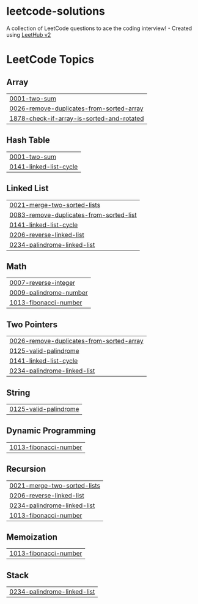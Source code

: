 # leetcode-solutions
A collection of LeetCode questions to ace the coding interview! - Created using [LeetHub v2](https://github.com/arunbhardwaj/LeetHub-2.0)

<!---LeetCode Topics Start-->
# LeetCode Topics
## Array
|  |
| ------- |
| [0001-two-sum](https://github.com/Adhhhithya/leetcode-solutions/tree/master/0001-two-sum) |
| [0026-remove-duplicates-from-sorted-array](https://github.com/Adhhhithya/leetcode-solutions/tree/master/0026-remove-duplicates-from-sorted-array) |
| [1878-check-if-array-is-sorted-and-rotated](https://github.com/Adhhhithya/leetcode-solutions/tree/master/1878-check-if-array-is-sorted-and-rotated) |
## Hash Table
|  |
| ------- |
| [0001-two-sum](https://github.com/Adhhhithya/leetcode-solutions/tree/master/0001-two-sum) |
| [0141-linked-list-cycle](https://github.com/Adhhhithya/leetcode-solutions/tree/master/0141-linked-list-cycle) |
## Linked List
|  |
| ------- |
| [0021-merge-two-sorted-lists](https://github.com/Adhhhithya/leetcode-solutions/tree/master/0021-merge-two-sorted-lists) |
| [0083-remove-duplicates-from-sorted-list](https://github.com/Adhhhithya/leetcode-solutions/tree/master/0083-remove-duplicates-from-sorted-list) |
| [0141-linked-list-cycle](https://github.com/Adhhhithya/leetcode-solutions/tree/master/0141-linked-list-cycle) |
| [0206-reverse-linked-list](https://github.com/Adhhhithya/leetcode-solutions/tree/master/0206-reverse-linked-list) |
| [0234-palindrome-linked-list](https://github.com/Adhhhithya/leetcode-solutions/tree/master/0234-palindrome-linked-list) |
## Math
|  |
| ------- |
| [0007-reverse-integer](https://github.com/Adhhhithya/leetcode-solutions/tree/master/0007-reverse-integer) |
| [0009-palindrome-number](https://github.com/Adhhhithya/leetcode-solutions/tree/master/0009-palindrome-number) |
| [1013-fibonacci-number](https://github.com/Adhhhithya/leetcode-solutions/tree/master/1013-fibonacci-number) |
## Two Pointers
|  |
| ------- |
| [0026-remove-duplicates-from-sorted-array](https://github.com/Adhhhithya/leetcode-solutions/tree/master/0026-remove-duplicates-from-sorted-array) |
| [0125-valid-palindrome](https://github.com/Adhhhithya/leetcode-solutions/tree/master/0125-valid-palindrome) |
| [0141-linked-list-cycle](https://github.com/Adhhhithya/leetcode-solutions/tree/master/0141-linked-list-cycle) |
| [0234-palindrome-linked-list](https://github.com/Adhhhithya/leetcode-solutions/tree/master/0234-palindrome-linked-list) |
## String
|  |
| ------- |
| [0125-valid-palindrome](https://github.com/Adhhhithya/leetcode-solutions/tree/master/0125-valid-palindrome) |
## Dynamic Programming
|  |
| ------- |
| [1013-fibonacci-number](https://github.com/Adhhhithya/leetcode-solutions/tree/master/1013-fibonacci-number) |
## Recursion
|  |
| ------- |
| [0021-merge-two-sorted-lists](https://github.com/Adhhhithya/leetcode-solutions/tree/master/0021-merge-two-sorted-lists) |
| [0206-reverse-linked-list](https://github.com/Adhhhithya/leetcode-solutions/tree/master/0206-reverse-linked-list) |
| [0234-palindrome-linked-list](https://github.com/Adhhhithya/leetcode-solutions/tree/master/0234-palindrome-linked-list) |
| [1013-fibonacci-number](https://github.com/Adhhhithya/leetcode-solutions/tree/master/1013-fibonacci-number) |
## Memoization
|  |
| ------- |
| [1013-fibonacci-number](https://github.com/Adhhhithya/leetcode-solutions/tree/master/1013-fibonacci-number) |
## Stack
|  |
| ------- |
| [0234-palindrome-linked-list](https://github.com/Adhhhithya/leetcode-solutions/tree/master/0234-palindrome-linked-list) |
<!---LeetCode Topics End-->